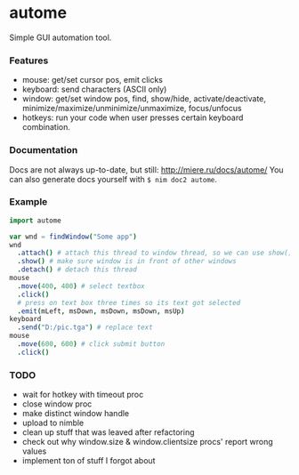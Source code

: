 # autome
Simple GUI automation tool.

### Features
* mouse: get/set cursor pos, emit clicks
* keyboard: send characters (ASCII only)
* window: get/set window pos, find, show/hide, activate/deactivate, minimize/maximize/unminimize/unmaximize, focus/unfocus
* hotkeys: run your code when user presses certain keyboard combination.

### Documentation
Docs are not always up-to-date, but still: http://miere.ru/docs/autome/
You can also generate docs yourself with `$ nim doc2 autome`.

### Example

```nim
import autome

var wnd = findWindow("Some app")
wnd
  .attach() # attach this thread to window thread, so we can use show()
  .show() # make sure window is in front of other windows
  .detach() # detach this thread
mouse
  .move(400, 400) # select textbox
  .click()
  # press on text box three times so its text got selected
  .emit(mLeft, msDown, msDown, msDown, msUp)
keyboard
  .send("D:/pic.tga") # replace text
mouse
  .move(600, 600) # click submit button
  .click()
```

### TODO
* wait for hotkey with timeout proc
* close window proc
* make distinct window handle
* upload to nimble
* clean up stuff that was leaved after refactoring
* check out why window.size & window.clientsize procs' report wrong values
* implement ton of stuff I forgot about
